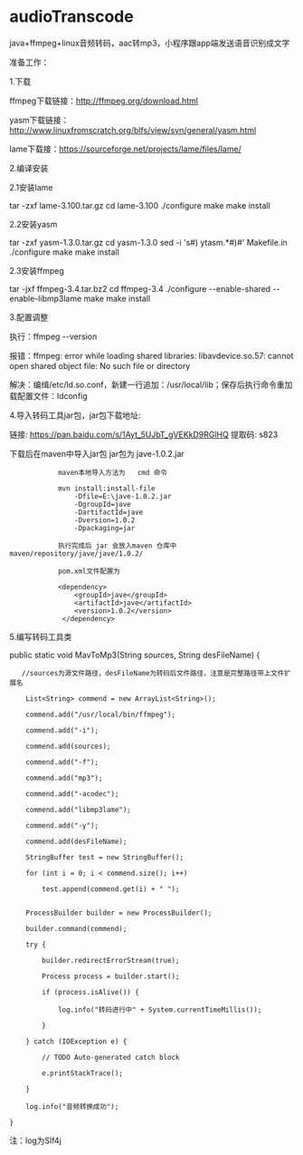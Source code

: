 # audioTranscode
java+ffmpeg+linux音频转码，aac转mp3，小程序跟app端发送语音识别成文字


准备工作：

1.下载

ffmpeg下载链接：http://ffmpeg.org/download.html

yasm下载链接：http://www.linuxfromscratch.org/blfs/view/svn/general/yasm.html

lame下载接：https://sourceforge.net/projects/lame/files/lame/

 

2.编译安装

2.1安装lame

tar -zxf lame-3.100.tar.gz
cd lame-3.100
./configure
make
make install

2.2安装yasm

tar -zxf yasm-1.3.0.tar.gz
cd yasm-1.3.0
sed -i 's#) ytasm.*#)#' Makefile.in
./configure
make
make install

2.3安装ffmpeg

tar -jxf ffmpeg-3.4.tar.bz2
cd ffmpeg-3.4
./configure --enable-shared --enable-libmp3lame
make
make install
 

3.配置调整

执行：ffmpeg --version


报错：ffmpeg: error while loading shared libraries: libavdevice.so.57: cannot open shared object file: No such file or directory


解决：编缉/etc/ld.so.conf，新建一行追加：/usr/local/lib；保存后执行命令重加载配置文件：ldconfig


4.导入转码工具jar包，jar包下载地址:

  链接: https://pan.baidu.com/s/1Ayt_5UJbT_gVEKkD9RGlHQ 提取码: s823 
  
  
  

下载后在maven中导入jar包   jar包为  jave-1.0.2.jar


                maven本地导入方法为   cmd 命令
                
                mvn install:install-file 
                    -Dfile=E:\jave-1.0.2.jar    
                    -DgroupId=jave 
                    -DartifactId=jave 
                    -Dversion=1.0.2 
                    -Dpackaging=jar 
                
                执行完成后 jar 会放入maven 仓库中  maven/repository/jave/jave/1.0.2/
                
                pom.xml文件配置为
                
                <dependency>
                    <groupId>jave</groupId>
                    <artifactId>jave</artifactId>
                    <version>1.0.2</version>
                 </dependency>
                 
                 
  5.编写转码工具类
  
  
  
  public static void MavToMp3(String sources, String desFileName) {
  
       //sources为源文件路径，desFileName为转码后文件路径，注意是完整路径带上文件扩展名
  
        List<String> commend = new ArrayList<String>();
        
        commend.add("/usr/local/bin/ffmpeg");
        
        commend.add("-i");
        
        commend.add(sources);
        
        commend.add("-f");
        
        commend.add("mp3");
        
        commend.add("-acodec");
        
        commend.add("libmp3lame");
        
        commend.add("-y");
        
        commend.add(desFileName);
        
        StringBuffer test = new StringBuffer();
        
        for (int i = 0; i < commend.size(); i++)
        
            test.append(commend.get(i) + " ");
            
      
        ProcessBuilder builder = new ProcessBuilder();
        
        builder.command(commend);
        
        try {
        
            builder.redirectErrorStream(true);
            
            Process process = builder.start();
            
            if (process.isAlive()) {
            
                log.info("转码进行中" + System.currentTimeMillis());
                
            }
            
        } catch (IOException e) {
        
            // TODO Auto-generated catch block
            
            e.printStackTrace();
            
        }
        
        log.info("音频转换成功");
        
    }
    
    
   注：log为Slf4j
               


